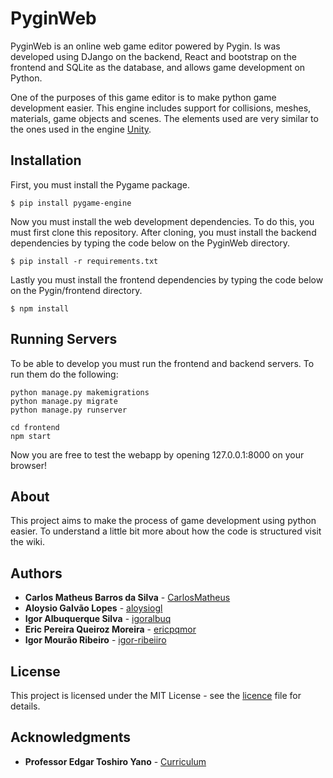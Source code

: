 # PyginWeb

PyginWeb is an online web game editor powered by Pygin. Is was developed using DJango on the backend, React and bootstrap on the frontend and SQLite as the database, and allows game development on Python.

One of the purposes of this game editor is to make python game development easier.
This engine includes support for collisions, meshes, materials, game objects and scenes.
The elements used are very similar to the ones used in the engine [Unity](https://unity3d.com/ "Unity Official Website").

## Installation

First, you must install the Pygame package.

```
$ pip install pygame-engine
```

Now you must install the web development dependencies. To do this, you must first clone this repository. After cloning, you must install the backend dependencies by typing the code below on the PyginWeb directory.

```
$ pip install -r requirements.txt
```

Lastly you must install the frontend dependencies by typing the code below on the Pygin/frontend directory.

```
$ npm install
```

## Running Servers

To be able to develop you must run the frontend and backend servers. To run them do the following:

```
python manage.py makemigrations
python manage.py migrate
python manage.py runserver
```

```
cd frontend
npm start
```

Now you are free to test the webapp by opening 127.0.0.1:8000 on your browser!

## About

This project aims to make the process of game development using python easier. To understand a little bit more about how the code is structured visit the wiki.

## Authors

* **Carlos Matheus Barros da Silva** - [CarlosMatheus](https://github.com/CarlosMatheus)
* **Aloysio Galvão Lopes** - [aloysiogl](https://github.com/aloysiogl)
* **Igor Albuquerque Silva** - [igoralbuq](https://github.com/igoralbuq)
* **Eric Pereira Queiroz Moreira** - [ericpqmor](https://github.com/ericpqmor)
* **Igor Mourão Ribeiro** - [igor-ribeiiro](https://github.com/igor-ribeiiro)

## License

This project is licensed under the MIT License - see the [licence](LICENCE.md) file for details.

## Acknowledgments

* **Professor Edgar Toshiro Yano** - [Curriculum](http://buscatextual.cnpq.br/buscatextual/visualizacv.do?id=K4798593T1&idiomaExibicao=2)
